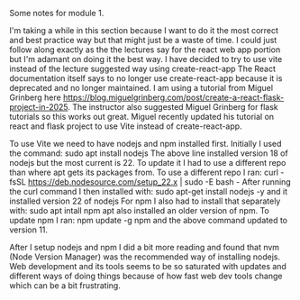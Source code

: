 Some notes for module 1.

I'm taking a while in this section because I want to do it the most correct and best practice way but that might just be a waste of time.
I could just follow along exactly as the the lectures say for the react web app portion but I'm adamant on doing it the best way.
I have decided to try to use vite instead of the lecture suggested way using create-react-app
The React documentation itself says to no longer use create-react-app because it is deprecated and no longer maintained.
I am using a tutorial from Miguel Grinberg here https://blog.miguelgrinberg.com/post/create-a-react-flask-project-in-2025.
The instructor also suggested Miguel Grinberg for flask tutorials so this works out great.
Miguel recently updated his tutorial on react and flask project to use Vite instead of create-react-app.

To use Vite we need to have nodejs and npm installed first.
Initially I used the command: sudo apt install nodejs
The above line installed version 18 of nodejs but the most current is 22.
To update it I had to use a different repo than where apt gets its packages from.
To use a different repo I ran: curl -fsSL https://deb.nodesource.com/setup_22.x | sudo -E bash -
After running the curl command I then installed with: sudo apt-get install nodejs -y and it installed version 22 of nodejs
For npm I also had to install that separately with: sudo apt intall npm
apt also installed an older version of npm.
To update npm I ran: npm update -g npm
and the above command updated to version 11.

After I setup nodejs and npm I did a bit more reading and found that nvm (Node Version Manager) was the recommended way of installing nodejs. Web development and its tools seems to be so saturated with updates and different ways of doing things because of how fast web dev tools change which can be a bit frustrating.



